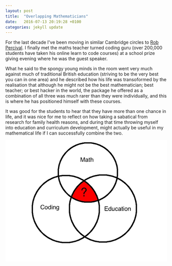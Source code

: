 ```yaml
---
layout: post
title:  "Overlapping Mathematicians"
date:   2016-07-13 20:19:28 +0100
categories: jekyll update
---
```


For the last decade I've been moving in similar Cambridge circles to [Rob Percival](http://www.robpercival.co.uk). I finally met the maths teacher turned coding guru (over 200,000 students have taken his online learn to code courses) at a school prize giving evening where he was the guest speaker. 

What he said to the spongy young minds in the room went very much against much of traditional British education (striving to be the very best you can in one area) and he described how his life was transoformed by the realisation that although he might not be the best mathematician; best teacher; or best hacker in the world, the package he offered as a combination of all three was much rarer than they were individually, and this is where he has positioned himself with these courses.

It was good for the students to hear that they have more than one chance in life, and it was nice for me to reflect on how taking a sabatical from research for family health reasons, and during that time throwing myself into education and curriculum development, might actually be useful in my mathematical life if I can successfully combine the two.

![alt text](/assets/Venn.jpg "What's possible when worlds collide?")